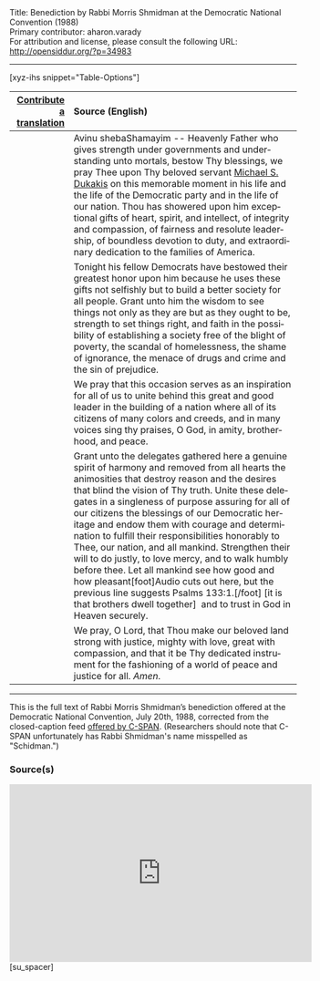 <html>
<head></head>
<body>
Title: Benediction by Rabbi Morris Shmidman at the Democratic National Convention (1988)<br />
Primary contributor: aharon.varady<br />
For attribution and license, please consult the following URL: <a href="http://opensiddur.org/?p=34983">http://opensiddur.org/?p=34983</a>
<p />
<hr />

[xyz-ihs snippet="Table-Options"]<table style="margin-left: auto; margin-right: auto;" class="draggable">
<thead><tr><th id="x" style="text-align: right;"><a href="/contributing/upload/">Contribute a translation</a></th><th style="text-align: left;">Source (English)</th></tr></thead>
<tbody>
<tr><td style="vertical-align:top;">
<div class="liturgy" lang="he">

</span></div></td>
 
<td style="vertical-align:top;">
<div class="english" lang="en">
Avinu shebaShamayim -- Heavenly Father 
who gives strength under governments 
and understanding unto mortals, 
bestow Thy blessings, we pray Thee 
upon Thy beloved servant 
<a href="https://en.wikipedia.org/wiki/Michael_Dukakis">Michael S. Dukakis</a> 
on this memorable moment in his life 
and the life of the Democratic party 
and in the life of our nation. 
Thou has showered upon him 
exceptional gifts of heart, spirit, and intellect, 
of integrity and compassion, 
of fairness and resolute leadership,
of boundless devotion to duty, 
and extraordinary dedication to the families of America. 
</div></td></tr>


<tr><td style="vertical-align:top;">
<div class="liturgy" lang="he">

</span></div></td>
 
<td style="vertical-align:top;">
<div class="english" lang="en">
Tonight his fellow Democrats 
have bestowed their greatest honor upon him 
because he uses these gifts not selfishly 
but to build a better society for all people. 
Grant unto him 
the wisdom to see things 
not only as they are 
but as they ought to be, 
strength to set things right, 
and faith in the possibility of establishing a society  
free of the blight of poverty,
the scandal of homelessness, 
the shame of ignorance, 
the menace of drugs and crime 
and the sin of prejudice. 
</div></td></tr>


<tr><td style="vertical-align:top;">
<div class="liturgy" lang="he">

</span></div></td>
 
<td style="vertical-align:top;">
<div class="english" lang="en">
We pray that this occasion 
serves as an inspiration for all of us 
to unite behind this great and good leader 
in the building of a nation 
where all of its citizens 
of many colors 
and creeds, 
and in many voices 
sing thy praises, O God, 
in amity, 
brotherhood, 
and peace. 
</div></td></tr>


<tr><td style="vertical-align:top;">
<div class="liturgy" lang="he">

</span></div></td>
 
<td style="vertical-align:top;">
<div class="english" lang="en">
Grant unto the delegates gathered here 
a genuine spirit of harmony 
and removed from all hearts 
the animosities that destroy reason 
and the desires that blind the vision of Thy truth.
Unite these delegates in a singleness of purpose 
assuring for all of our citizens 
the blessings of our Democratic heritage 
and endow them with courage and determination 
to fulfill their responsibilities 
honorably to Thee, our nation, and all mankind. 
Strengthen their will 
to do justly, 
to love mercy, 
and to walk humbly before thee.
Let all mankind see 
how good and how pleasant[foot]Audio cuts out here, but the previous line suggests Psalms 133:1.[/foot] [it is 
that brothers dwell together]&nbsp;
and to trust in God in Heaven securely. 
</div></td></tr>


<tr><td style="vertical-align:top;">
<div class="liturgy" lang="he">

</span></div></td>
 
<td style="vertical-align:top;">
<div class="english" lang="en">
We pray, O Lord, 
that Thou make our beloved land
strong with justice, 
mighty with love, 
great with compassion, 
and that it be Thy dedicated instrument 
for the fashioning of a world of peace 
and justice for all. 
<em>Amen</em>. 
</div></td></tr>
</tbody></table>

<hr />

This is the full text of Rabbi Morris Shmidman’s benediction offered at the Democratic National Convention, July 20th, 1988, corrected from the closed-caption feed <a href="https://www.c-span.org/video/?c4932927/user-clip-rabbi-morris-shmidman-benediction-1988-democratic-national-convention">offered by C-SPAN</a>. (Researchers should note that C-SPAN unfortunately has Rabbi Shmidman's name misspelled as "Schidman.") 


<h3>Source(s)</h3>

<iframe width=530 height=312 src='https://www.c-span.org/video/standalone/?c4932927/user-clip-rabbi-morris-shmidman-benediction-1988-democratic-national-convention' allowfullscreen='allowfullscreen' frameborder=0></iframe>[su_spacer]

&nbsp;
</body>
</html>